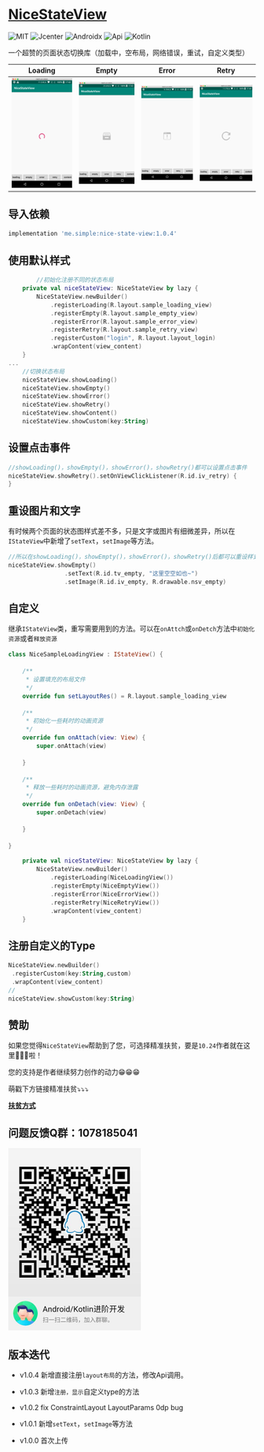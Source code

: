 # **[NiceStateView](https://github.com/simplepeng/NiceStateView)**

![MIT](https://img.shields.io/badge/License-MIT-orange?style=flat-square)  ![Jcenter](https://img.shields.io/badge/Jcenter-1.0.4-brightgreen?style=flat-square)  ![Androidx](https://img.shields.io/badge/Androidx-Yes-blue?style=flat-square)  ![Api](https://img.shields.io/badge/Api-14+-blueviolet?style=flat-square)  ![Kotlin](https://img.shields.io/badge/Kotlin-Yes-ff6984?style=flat-square)

一个超赞的页面状态切换库（加载中，空布局，网络错误，重试，自定义类型）

| Loading | Empty | Error | Retry |
| ------- | ----- | ----- | ----- |
| ![](images/img_loading.png) | ![](images/img_empty.png) | ![](images/img_error.png) | ![](images/img_retry.png) |

## 导入依赖

```groovy
implementation 'me.simple:nice-state-view:1.0.4'
```

## 使用默认样式

```kotlin
		//初始化注册不同的状态布局
    private val niceStateView: NiceStateView by lazy {
        NiceStateView.newBuilder()
            .registerLoading(R.layout.sample_loading_view)
            .registerEmpty(R.layout.sample_empty_view)
            .registerError(R.layout.sample_error_view)
            .registerRetry(R.layout.sample_retry_view)
            .registerCustom("login", R.layout.layout_login)
            .wrapContent(view_content)
    }
...
	//切换状态布局
	niceStateView.showLoading()
	niceStateView.showEmpty()
	niceStateView.showError()
	niceStateView.showRetry()
	niceStateView.showContent()
	niceStateView.showCustom(key:String)
```

## 设置点击事件

```kotlin
//showLoading()，showEmpty()，showError()，showRetry()都可以设置点击事件
niceStateView.showRetry().setOnViewClickListener(R.id.iv_retry) {
}
```

## 重设图片和文字

有时候两个页面的状态图样式差不多，只是文字或图片有细微差异，所以在`IStateView`中新增了`setText`，`setImage`等方法。

```kotlin
//所以在showLoading()，showEmpty()，showError()，showRetry()后都可以重设样式
niceStateView.showEmpty()
                .setText(R.id.tv_empty, "这里空空如也~")
                .setImage(R.id.iv_empty, R.drawable.nsv_empty)
```

## 自定义

继承`IStateView`类，重写需要用到的方法。可以在`onAttch`或`onDetch`方法中`初始化资源`或者`释放资源`

```kotlin
class NiceSampleLoadingView : IStateView() {

    /**
     * 设置填充的布局文件
     */
    override fun setLayoutRes() = R.layout.sample_loading_view

    /**
     * 初始化一些耗时的动画资源
     */
    override fun onAttach(view: View) {
        super.onAttach(view)

    }

    /**
     * 释放一些耗时的动画资源，避免内存泄露
     */
    override fun onDetach(view: View) {
        super.onDetach(view)

    }

}
```

```kotlin
    private val niceStateView: NiceStateView by lazy {
        NiceStateView.newBuilder()
            .registerLoading(NiceLoadingView())
            .registerEmpty(NiceEmptyView())
            .registerError(NiceErrorView())
            .registerRetry(NiceRetryView())
            .wrapContent(view_content)
    }
```

## 注册自定义的Type

```kotlin
NiceStateView.newBuilder()
 .registerCustom(key:String,custom)
 .wrapContent(view_content)
//
niceStateView.showCustom(key:String)
```

## 赞助

如果您觉得`NiceStateView`帮助到了您，可选择精准扶贫，要是`10.24`作者就在这里🙇🙇🙇啦！

您的支持是作者继续努力创作的动力😁😁😁

萌戳下方链接精准扶贫⤵️⤵️⤵️

**[扶贫方式](https://simplepeng.github.io/merge_pay_code/)**

## 问题反馈Q群：1078185041

<img src="https://raw.githubusercontent.com/simplepeng/ImageRepo/master/q_group.jpg" width="270px" height="370px">

## 版本迭代

* v1.0.4 新增直接注册`layout布局`的方法，修改Api调用。

* v1.0.3 新增`注册，显示`自定义type的方法
* v1.0.2 fix ConstraintLayout LayoutParams 0dp bug
* v1.0.1 新增`setText`，`setImage`等方法
* v1.0.0 首次上传